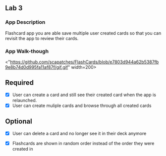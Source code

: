 ## Lab 3

### App Description
Flashcard app you are able save multiple user created cards so that you can revisit the app to review their cards.

### App Walk-though

<"https://github.com/scapatches/FlashCards/blob/e7803d944a62b5387fb9e8b74d0d995fa11af87f/gif.gif" width=200><br>

## Required
- [x] User can create a card and still see their created card when the app is relaunched.
- [x] User can create muliple cards and browse through all created cards

## Optional
- [x] User can delete a card and no longer see it in their deck anymore
- [x] Flashcards are shown in random order instead of the order they were created in

